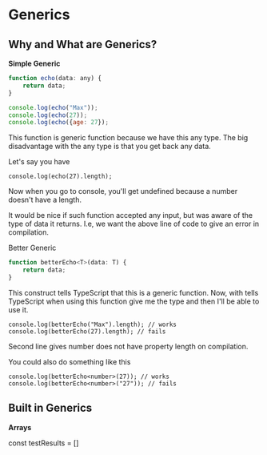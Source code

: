# Generics

## Why and What are Generics?

**Simple Generic**

```javascript
function echo(data: any) {
    return data;
}

console.log(echo("Max"));
console.log(echo(27));
console.log(echo({age: 27});
```

This function is generic function because we have this any type. The big disadvantage with the any type is that you get back any data. 

Let's say you have

```console.log(echo(27).length);```

Now when you go to console, you'll get undefined because a number doesn't have a length. 

It would be nice if such function accepted any input, but was aware of the type of data it returns. I.e, we want the above line of code to give an error in compilation. 

Better Generic

```javascript
function betterEcho<T>(data: T) {
	return data;
}
```


This construct tells TypeScript that this is a generic function. 
Now, with <T> tells TypeScript when using this function give me
the type and then I'll be able to use it.

```
console.log(betterEcho("Max").length); // works
console.log(betterEcho(27).length); // fails
```

Second line gives number does not have property length on compilation.

You could also do something like this

```
console.log(betterEcho<number>(27)); // works
console.log(betterEcho<number>("27")); // fails
```

## Built in Generics

**Arrays**

const testResults = []

